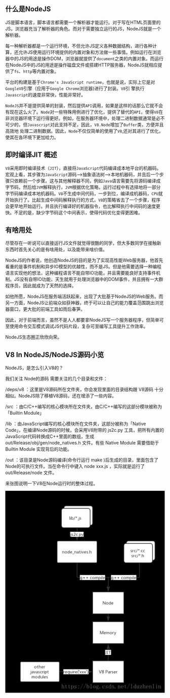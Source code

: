 ## 什么是NodeJS

JS是脚本语言，脚本语言都需要一个解析器才能运行。对于写在HTML页面里的JS，浏览器充当了解析器的角色。而对于需要独立运行的JS，NodeJS就是一个解析器。

每一种解析器都是一个运行环境，不但允许JS定义各种数据结构，进行各种计算，还允许JS使用运行环境提供的内置对象和方法做一些事情。例如运行在浏览器中的JS的用途是操作DOM，浏览器就提供了`document`之类的内置对象。而运行在NodeJS中的JS的用途是操作磁盘文件或搭建HTTP服务器，NodeJS就相应提供了`fs`、`http`等内置对象。

平台的构建是基于`Chrome's JavaScript runtime`，也就是说，实际上它是对`GoogleV8`引擎（应用于`Google Chrome`浏览器)进行了封装。`V8`引 擎执行`Javascript`的速度非常快，性能非常好。

`NodeJS`并不是提供简单的封装，然后提供`API`调用，如果是这样的话那么它就不会有现在这么火了。`Node`对一些特殊用例进行了优化，提供了替代的`API`，使得`V8`在非浏览器环境下运行得更好。例如，在服务器环境中，处理二进制数据通常是必不可少的，但`Javascript`对此支持不足，因此，`V8.Node`增加了`Buffer`类，方便并且高效地 处理二进制数据。因此，`Node`不仅仅简单的使用了`V8`,还对其进行了优化，使其在各环境下更加给力。

## 即时编译JIT 概述

`V8`采用即时编译技术（`JIT`），直接将`JavaScript`代码编译成本地平台的机器码。宏观上看，其步骤为`JavaScript`源码—>抽象语法树—>本地机器码，并且后一个步骤只依赖前一个步骤。这与其他解释器不同，例如`Java`语言需要先将源码编译成字节码，然后给`JVM`解释执行，`JVM`根据优化策略，运行过程中有选择地将一部分字节码编译成本地机器码。`V8`不生成中间代码，一步到位，编译成机器码，`CPU`就开始执行了。比起生成中间码解释执行的方式，`V8`的策略省去了一个步骤，程序会更早地开始运行。并且执行编译好的机器指令，也比解释执行中间码的速度更快。不足的是，缺少字节码这个中间表示，使得代码优化变得更困难。

## 有啥用处

尽管存在一听说可以直接运行JS文件就觉得很酷的同学，但大多数同学在接触新东西时首先关心的是有啥用处，以及能带来啥价值。

NodeJS的作者说，他创造NodeJS的目的是为了实现高性能Web服务器，他首先看重的是事件机制和异步IO模型的优越性，而不是JS。但是他需要选择一种编程语言实现他的想法，这种编程语言不能自带IO功能，并且需要能良好支持事件机制。JS没有自带IO功能，天生就用于处理浏览器中的DOM事件，并且拥有一大群程序员，因此就成为了天然的选择。

如他所愿，NodeJS在服务端活跃起来，出现了大批基于NodeJS的Web服务。而另一方面，NodeJS让前端众如获神器，终于可以让自己的能力覆盖范围跳出浏览器窗口，更大批的前端工具如雨后春笋。

因此，对于前端而言，虽然不是人人都要拿NodeJS写一个服务器程序，但简单可至使用命令交互模式调试JS代码片段，复杂可至编写工具提升工作效率。

NodeJS生态圈正欣欣向荣。

## V8 In NodeJS/NodeJS源码小览

NodeJS，是怎么引入V8的？

我们关注 Node的源码 需要关注的几个目录和文件：

/deps/v8 ：这里是V8源码所在文件夹，你会发现里面的目录结构跟 V8源码 十分相似。NodeJS除了移植V8源码，还在增添了一些内容。

/src ：由C/C++编写的核心模块所在文件夹，由C/C++编写的这部分模块被称为「Builtin Module」

/lib ：由JavaScript编写的核心模块所在文件夹，这部分被称为「Native Code」，在编译Node源码的时候，会采用V8附带的 js2c.py 工具，把所有内置的JavaScript代码转换成C++里面的数组，生成 out/Release/obj/gen/node_natives.h 文件。有些 Native Module 需要借助于 Builtin Module 实现背后的功能。

/out ：该目录是Node源码编译(命令行运行 make )后生成的目录，里面包含了Node的可执行文件。当在命令行中键入 node xxx.js ，实际就是运行了 out/Release/node 文件。

来张图说明一下V8在Node运行时的整体过程。

![20181011151752355](.\img\20181011151752355.png)
